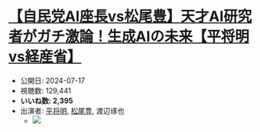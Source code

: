 # [【自民党AI座長vs松尾豊】天才AI研究者がガチ激論！生成AIの未来【平将明vs経産省】](https://www.youtube.com/watch?v=13FyudKBmPQ)
-   公開日: 2024-07-17
-   視聴数: 129,441
-   **いいね数: 2,395**
-   出演者: [平将明](/rehacq_fan/people/平将明 "wikilink"), [松尾豊](/rehacq_fan/people/松尾豊 "wikilink"), 渡辺琢也
    - [![](https://img.youtube.com/vi/13FyudKBmPQ/hqdefault.jpg)](https://www.youtube.com/watch?v=13FyudKBmPQ)
